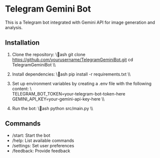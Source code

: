# Telegram Gemini Bot

This is a Telegram bot integrated with Gemini API for image generation and analysis.

## Installation

1. Clone the repository:
    \\\ash
    git clone https://github.com/yourusername/TelegramGeminiBot.git
    cd TelegramGeminiBot
    \\\

2. Install dependencies:
    \\\ash
    pip install -r requirements.txt
    \\\

3. Set up environment variables by creating a .env file with the following content:
    \\\
    TELEGRAM_BOT_TOKEN=your-telegram-bot-token-here
    GEMINI_API_KEY=your-gemini-api-key-here
    \\\

4. Run the bot:
    \\\ash
    python src/main.py
    \\\

## Commands

- /start: Start the bot
- /help: List available commands
- /settings: Set user preferences
- /feedback: Provide feedback
